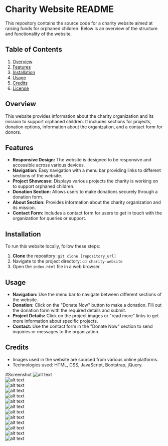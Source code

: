 # Charity Website README

This repository contains the source code for a charity website aimed at raising funds for orphaned children. Below is an overview of the structure and functionality of the website.

## Table of Contents
1. [Overview](#overview)
2. [Features](#features)
3. [Installation](#installation)
4. [Usage](#usage)
5. [Credits](#credits)
6. [License](#license)

## Overview
This website provides information about the charity organization and its mission to support orphaned children. It includes sections for projects, donation options, information about the organization, and a contact form for donors.

## Features
- **Responsive Design:** The website is designed to be responsive and accessible across various devices.
- **Navigation:** Easy navigation with a menu bar providing links to different sections of the website.
- **Project Showcase:** Displays various projects the charity is working on to support orphaned children.
- **Donation Section:** Allows users to make donations securely through a donation form.
- **About Section:** Provides information about the charity organization and its mission.
- **Contact Form:** Includes a contact form for users to get in touch with the organization for queries or support.

## Installation
To run this website locally, follow these steps:
1. **Clone** the repository: `git clone [repository_url]`
2. Navigate to the project directory: `cd charity-website`
3. Open the `index.html` file in a web browser.

## Usage
- **Navigation:** Use the menu bar to navigate between different sections of the website.
- **Donation:** Click on the "Donate Now" button to make a donation. Fill out the donation form with the required details and submit.
- **Project Details:** Click on the project images or "read more" links to get more information about specific projects.
- **Contact:** Use the contact form in the "Donate Now" section to send inquiries or messages to the organization.

## Credits
- Images used in the website are sourced from various online platforms.
- Technologies used: HTML, CSS, JavaScript, Bootstrap, jQuery.

#Screenshot 
  ![alt text](<Screenshot (273).png>) 
  <br>
  ![alt text](<Screenshot (274) - Copy.png>) 
  <br>
  ![alt text](<Screenshot (275) - Copy.png>) 
  <br>
  ![alt text](<Screenshot (276) - Copy.png>)
  <br>
  ![alt text](<Screenshot (277).png>)
  <br>
  ![alt text](<Screenshot (278) - Copy.png>)
  <br>
  ![alt text](<Screenshot (279) - Copy.png>) 
  <br>
  ![alt text](<Screenshot (280).png>)
  <br>
  ![alt text](<Screenshot (281).png>) 
  <br>
  ![alt text](<Screenshot (285).png>) 
  <br>
  ![alt text](<Screenshot (288).png>)
  <br>
  ![alt text](<Screenshot (289).png>)
  <br>
  ![alt text](<Screenshot (290).png>)

